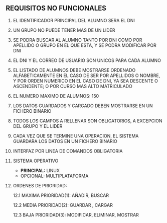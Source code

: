 ## REQUISITOS NO FUNCIONALES
1. EL IDENTIFICADOR PRINCIPAL DEL ALUMNO SERA EL DNI

2. UN GRUPO NO PUEDE TENER MAS DE UN LIDER

3. SE PODRA BUSCAR AL ALUMNO TANTO POR DNI COMO POR APELLIDO O GRUPO EN EL QUE ESTA, Y SE PODRA MODIFICAR POR DNI

4. EL DNI Y EL CORREO DE USUARIO SON UNICOS PARA CADA ALUMNO

5. EL LISTADO DE ALUMNOS DEBE MOSTRARSE ORDENADO ALFABETICAMENTE EN EL CASO DE SER POR APELLIDOS O NOMBRE, Y POR ORDEN NUMERICO EN EL CASO DE DNI, YA SEA DESCENTE O 	ASCENDENTE; O POR CURSO MAS ALTO MATRICULADO

6. EL NUMERO MAXIMO  DE ALUMNOS: 150

7. LOS DATOS GUARDADOS Y CARGADO DEBEN MOSTRARSE EN UN FICHERO BINARIO

8. TODOS LOS CAMPOS A RELLENAR SON OBLIGATORIOS, A EXCEPCION DEL GRUPO Y EL LIDER

9. CADA VEZ QUE SE TERMINE UNA OPERACION, EL SISTEMA GUARDARA LOS DATOS EN UN FICHERO BINARIO

10. INTERFAZ POR LINEA DE COMANDOS OBLIGATORIA

11. SISTEMA OPERATIVO 
	* **PRINCIPAL:** LINUX
	* OPCIONAL: MULTIPLATAFORMA

12. ORDENES DE PRIORIDAD:  

	12.1 MAXIMA PRIORIDAD(1): AÑADIR, BUSCAR  
	
	12.2 MEDIA PRIORIDAD(2): GUARDAR , CARGAR  
	
	12.3 BAJA PRIORIDAD(3): MODIFICAR, ELIMINAR, MOSTRAR
